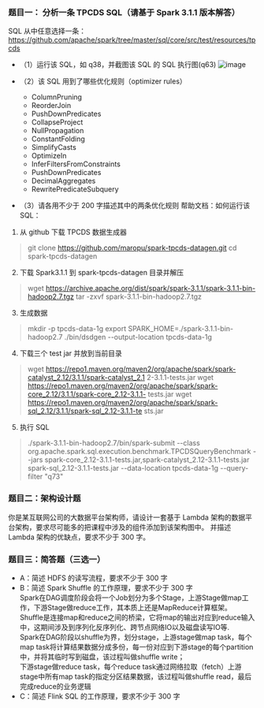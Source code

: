 ### 题目一： 分析一条 TPCDS SQL（请基于 Spark 3.1.1 版本解答） 
SQL 从中任意选择一条：
https://github.com/apache/spark/tree/master/sql/core/src/test/resources/tpcds
- （1）运行该 SQL，如 q38，并截图该 SQL 的 SQL 执行图(q63)
![image](https://user-images.githubusercontent.com/8264550/141675009-3eb9e083-cc87-4736-b6be-0bcfa793f2cc.png)

- （2）该 SQL 用到了哪些优化规则（optimizer rules） 
  - ColumnPruning
  - ReorderJoin
  - PushDownPredicates
  - CollapseProject
  - NullPropagation
  - ConstantFolding
  - SimplifyCasts
  - OptimizeIn
  - InferFiltersFromConstraints
  - PushDownPredicates
  - DecimalAggregates
  - RewritePredicateSubquery
- （3）请各用不少于 200 字描述其中的两条优化规则
帮助文档：如何运行该 SQL：
1. 从 github 下载 TPCDS 数据生成器
>git clone https://github.com/maropu/spark-tpcds-datagen.git
>cd spark-tpcds-datagen
2. 下载 Spark3.1.1 到 spark-tpcds-datagen 目录并解压
>wget https://archive.apache.org/dist/spark/spark-3.1.1/spark-3.1.1-bin-hadoop2.7.tgz
>tar -zxvf spark-3.1.1-bin-hadoop2.7.tgz
3. 生成数据
>mkdir -p tpcds-data-1g
>export SPARK_HOME=./spark-3.1.1-bin-hadoop2.7
>./bin/dsdgen --output-location tpcds-data-1g
4. 下载三个 test jar 并放到当前目录
>wget 
https://repo1.maven.org/maven2/org/apache/spark/spark-catalyst_2.12/3.1.1/spark-catalyst_2.1
2-3.1.1-tests.jar
>wget 
https://repo1.maven.org/maven2/org/apache/spark/spark-core_2.12/3.1.1/spark-core_2.12-3.1.1-
tests.jar
>wget 
https://repo1.maven.org/maven2/org/apache/spark/spark-sql_2.12/3.1.1/spark-sql_2.12-3.1.1-te
sts.jar
5. 执行 SQL
>./spark-3.1.1-bin-hadoop2.7/bin/spark-submit --class 
org.apache.spark.sql.execution.benchmark.TPCDSQueryBenchmark --jars 
spark-core_2.12-3.1.1-tests.jar,spark-catalyst_2.12-3.1.1-tests.jar 
spark-sql_2.12-3.1.1-tests.jar --data-location tpcds-data-1g --query-filter "q73"

### 题目二：架构设计题 
你是某互联网公司的大数据平台架构师，请设计一套基于 Lambda 架构的数据平台架构，要求尽可能多的把课程中涉及的组件添加到该架构图中。 
并描述 Lambda 架构的优缺点，要求不少于 300 字。

### 题目三：简答题（三选一） 
- A：简述 HDFS 的读写流程，要求不少于 300 字 
- B：简述 Spark Shuffle 的工作原理，要求不少于 300 字   
 Spark在DAG调度阶段会将一个Job划分为多个Stage，上游Stage做map工作，下游Stage做reduce工作，其本质上还是MapReduce计算框架。  
 Shuffle是连接map和reduce之间的桥梁，它将map的输出对应到reduce输入中，这期间涉及到序列化反序列化、跨节点网络IO以及磁盘读写IO等.  
 Spark在DAG阶段以shuffle为界，划分stage，上游stage做map task，每个map task将计算结果数据分成多份，每一份对应到下游stage的每个partition中，并将其临时写到磁盘，该过程叫做shuffle write；  
 下游stage做reduce task，每个reduce task通过网络拉取（fetch）上游stage中所有map task的指定分区结果数据，该过程叫做shuffle read，最后完成reduce的业务逻辑
- C：简述 Flink SQL 的工作原理，要求不少于 300 字

